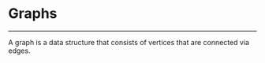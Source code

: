 # Graphs
---------

A graph is a data structure that consists of vertices that are connected ​via edges.

